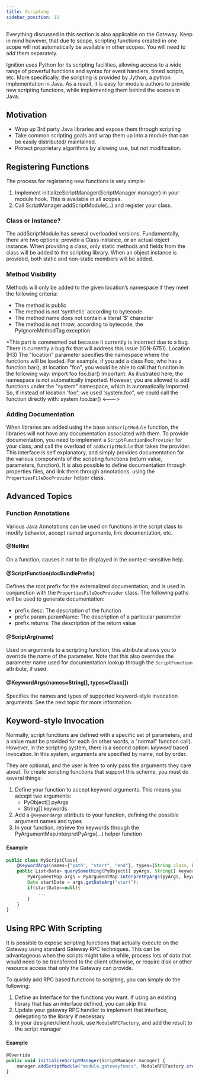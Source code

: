 ```yaml
---
title: Scripting
sidebar_position: 11
---
```


Everything discussed in this section is also applicable on the Gateway. Keep in mind however, that due to scope, scripting functions created in one scope will not automatically be available in other scopes. You will need to add them separately. 

Ignition uses Python for its scripting facilities, allowing access to a wide range of powerful functions and syntax for event handlers, timed scripts, etc. More specifically, the scripting is provided by Jython, a python implementation in Java. As a result, it is easy for module authors to provide new scripting functions, while implementing them behind the scenes in Java.

## Motivation
- Wrap up 3rd party Java libraries and expose them through scripting
- Take common scripting goals and wrap them up into a module that can be easily distributed/ maintained.
- Protect proprietary algorithms by allowing use, but not modification. 

## Registering Functions
The process for registering new functions is very simple:
1. Implement initializeScriptManager(ScriptManager manager) in your module hook. This is available in all scopes.
2. Call ScriptManager.addScriptModule(...) and register your class.

### Class or Instance?
The addScriptModule has several overloaded versions. Fundamentally, there are two options; provide a Class instance, or an actual object instance. When providing a class, only static methods and fields from the class will be added to the scripting library. When an object instance is provided, both static and non-static members will be added.

### Method Visibility
Methods will only be added to the given location’s namespace if they meet the following criteria:
- The method is public
- The method is not ‘synthetic’ according to bytecode
- The method name does not contain a literal ‘$’ character
- The method is not throw, according to bytecode, the PyIgnoreMethodTag exception

<!--->
*This part is commented out because it currently is incorrect  due to a bug. There is currently a bug fix that will address this issue (IGN-6751).
Location (H3)
The "location" parameter specifies the namespace where the functions will be loaded. For example, if you add a class Foo, who has a function bar(), at location "foo", you would be able to call that function in the following way:
import foo foo.bar()
Important: As illustrated here, the namespace is not automatically imported. However, you are allowed to add functions under the "system" namespace, which is automatically imported. So, if instead of location 'foo", we used 'system.foo", we could call the function directly with:
system.foo.bar()
<--->

### Adding Documentation
When libraries are added using the base `addScriptModule` function, the libraries will not have any documentation associated with them. To provide documentation, you need to implement a `ScriptFunctionDocProvider` for your class, and call the overload of `addScriptModule` that takes the provider. This interface is self explanatory, and simply provides documentation for the various components of the scripting functions (return value, parameters, function). It is also possible to define documentation through properties files, and link them through annotations, using the `PropertiesFileDocProvider` helper class.

## Advanced Topics
### Function Annotations
Various Java Annotations can be used on functions in the script class to modify behavior, accept named arguments, link documentation, etc.

#### @NoHint
On a function, causes it not to be displayed in the context-sensitive help.

#### @ScriptFunction(docBundlePrefix)
Defines the root prefix for the externalized documentation, and is used in conjunction with the `PropertiesFileDocProvider` class. The following paths will be used to generate documentation:
- prefix.desc: The description of the function 
- prefix.param.paramName: The description of a particular parameter
- prefix.returns: The description of the return value

#### @ScriptArg(name)
Used on arguments to a scripting function, this attribute allows you to override the name of the parameter. Note that this also overrides the parameter name used for documentation lookup through the `ScriptFunction` attribute, if used.

#### @KeywordArgs(names=String[], types=Class[])
Specifies the names and types of supported keyword-style invocation arguments. See the next topic for more information.

## Keyword-style Invocation
Normally, script functions are defined with a specific set of parameters, and a value must be provided for each (in other words, a "normal" function call). However, in the scripting system, there is a second option: *keyword* based invocation. In this system, arguments are specified by name, not by order.

They are optional, and the user is free to only pass the arguments they care about. To create scripting functions that support this scheme, you must do several things:
1. Define your function to accept keyword arguments. This means you accept two arguments:
    - PyObject[] pyArgs
    - String[] keywords
2. Add a `@KeywordArgs` attribute to your function, defining the possible argument names and types
3. In your function, retrieve the keywords through the PyArgumentMap.interpretPyArgs(...) helper function

#### Example
```js
public class MyScriptClass{
    @KeywordArgs(names={"path", "start", "end"}, types={String.class, Date.class, Date.class})
    public List<Data> querySomething(PyObject[] pyArgs, String[] keywords){ 
        PyArgumentMap args = PyArgumentMap.interpretPyArgs(pyArgs, keywords, MyScriptClass.class, "querySomething");   
        Date startDate = args.getDateArg("start"); 
        if(startDate==null){
            ...
        }
    }
}
```

## Using RPC With Scripting
It is possible to expose scripting functions that actually execute on the Gateway using standard Gateway RPC techniques. This can be advantageous when the scripts might take a while, process lots of data that would need to be transferred to the client otherwise, or require disk or other resource access that only the Gateway can provide.

To quickly add RPC based functions to scripting, you can simply do the following:
1. Define an Interface for the functions you want. If using an existing library that has an interface defined, you can skip this
2. Update your gateway RPC handler to implement that interface, delegating to the library if necessary
3. In your designer/client hook, use `ModuleRPCFactory`, and add the result to the script manager

#### Example
```js
@Override
public void initializeScriptManager(ScriptManager manager) {
    manager.addScriptModule("module.gatewayfuncs", ModuleRPCFactory.create(MODULE_ID, RPCInterface.class));
}
```